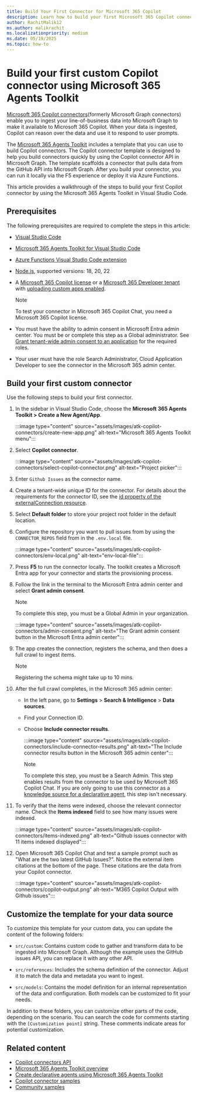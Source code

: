 ```yaml
---
title: Build Your First Connector for Microsoft 365 Copilot
description: Learn how to build your first Microsoft 365 Copilot connector by using the Microsoft 365 Agents Toolkit.
author: RachitMalik12
ms.author: malikrachit
ms.localizationpriority: medium
ms.date: 05/19/2025
ms.topic: how-to
---
```


# Build your first custom Copilot connector using Microsoft 365 Agents Toolkit

[Microsoft 365 Copilot connectors](overview-copilot-connector.md)(formerly Microsoft Graph connectors) enable you to ingest your line-of-business data into Microsoft Graph to make it available to Microsoft 365 Copilot. When your data is ingested, Copilot can reason over the data and use it to respond to user prompts.

The [Microsoft 365 Agents Toolkit](https://aka.ms/M365AgentsToolkit) includes a template that you can use to build Copilot connectors. The Copilot connector template is designed to help you build connectors quickly by using the Copilot connector API in Microsoft Graph. The template scaffolds a connector that pulls data from the GitHub API into Microsoft Graph. After you build your connector, you can run it locally via the F5 experience or deploy it via Azure Functions.

This article provides a walkthrough of the steps to build your first Copilot connector by using the Microsoft 365 Agents Toolkit in Visual Studio Code.

## Prerequisites

The following prerequisites are required to complete the steps in this article:

- [Visual Studio Code](https://code.visualstudio.com/)
- [Microsoft 365 Agents Toolkit for Visual Studio Code](https://marketplace.visualstudio.com/items?itemName=TeamsDevApp.ms-teams-vscode-extension)
- [Azure Functions Visual Studio Code extension](https://marketplace.visualstudio.com/items?itemName=ms-azuretools.vscode-azurefunctions)
- [Node.js](https://nodejs.org/), supported versions: 18, 20, 22
- A [Microsoft 365 Copilot license](https://www.microsoft.com/microsoft-365/copilot/enterprise) or a [Microsoft 365 Developer tenant](https://developer.microsoft.com/microsoft-365/dev-program) with [uploading custom apps enabled](/microsoftteams/platform/m365-apps/prerequisites#prepare-a-developer-tenant-for-testing).

    > [!NOTE]
    > To test your connector in Microsoft 365 Copilot Chat, you need a Microsoft 365 Copilot license.

- You must have the ability to admin consent in Microsoft Entra admin center. You must be or complete this step as a Global administrator. See [Grant tenant-wide admin consent to an application](/entra/identity/enterprise-apps/grant-admin-consent#prerequisites) for the required roles.
- Your user must have the role Search Administrator, Cloud Application Developer to see the connector in the Microsoft 365 admin center.

## Build your first custom connector

Use the following steps to build your first connector.

1. In the sidebar in Visual Studio Code, choose the **Microsoft 365 Agents Toolkit > Create a New Agent/App**.

    :::image type="content" source="assets/images/atk-copilot-connectors/create-new-app.png" alt-text="Microsoft 365 Agents Toolkit menu":::

1. Select **Copilot connector**.

    :::image type="content" source="assets/images/atk-copilot-connectors/select-copilot-connector.png" alt-text="Project picker":::

1. Enter `Github Issues` as the connector name.

1. Create a tenant-wide unique ID for the connector. For details about the requirements for the connector ID, see the [id property of the externalConnection resource](/graph/api/resources/externalconnectors-externalconnection#properties).

1. Select **Default folder** to store your project root folder in the default location.

1. Configure the repository you want to pull issues from by using the `CONNECTOR_REPOS` field from in the `.env.local` file.

    :::image type="content" source="assets/images/atk-copilot-connectors/env-local.png" alt-text="env-local-file":::

1. Press **F5** to run the connector locally. The toolkit creates a Microsoft Entra app for your connector and starts the provisioning process.

1. Follow the link in the terminal to the Microsoft Entra admin center and select **Grant admin consent**.

    > [!NOTE]
    > To complete this step, you must be a Global Admin in your organization.
    >
    > :::image type="content" source="assets/images/atk-copilot-connectors/admin-consent.png" alt-text="The Grant admin consent button in the Microsoft Entra admin center":::

1. The app creates the connection, registers the schema, and then does a full crawl to ingest items.

    > [!NOTE]
    > Registering the schema might take up to 10 mins.

1. After the full crawl completes, in the Microsoft 365 admin center:

    - In the left pane, go to **Settings** > **Search & Intelligence** > **Data sources**.
    - Find your Connection ID.
    - Choose **Include connector results**.

        :::image type="content" source="assets/images/atk-copilot-connectors/include-connector-results.png" alt-text="The Include connector results button in the Microsoft 365 admin center":::

        > [!NOTE]
        > To complete this step, you must be a Search Admin. This step enables results from the connector to be used by Microsoft 365 Copilot Chat. If you are only going to use this connector as a [knowledge source for a declarative agent](knowledge-sources.md#copilot-connectors), this step isn't necessary.

1. To verify that the items were indexed, choose the relevant connector name. Check the **Items indexed** field to see how many issues were indexed.

    :::image type="content" source="assets/images/atk-copilot-connectors/items-indexed.png" alt-text="Github issues connector with 11 items indexed displayed":::

1. Open Microsoft 365 Copilot Chat and test a sample prompt such as "What are the two latest GitHub Issues?". Notice the external item citations at the bottom of the page. These citations are the data from your Copilot connector.

    :::image type="content" source="assets/images/atk-copilot-connectors/copilot-output.png" alt-text="M365 Copilot Output with Github issues":::

## Customize the template for your data source

To customize this template for your custom data, you can update the content of the following folders:

- `src/custom`: Contains custom code to gather and transform data to be ingested into Microsoft Graph. Although the example uses the GitHub issues API, you can replace it with any other API.

- `src/references`: Includes the schema definition of the connector. Adjust it to match the data and metadata you want to ingest.

- `src/models`: Contains the model definition for an internal representation of the data and configuration. Both models can be customized to fit your needs.

In addition to these folders, you can customize other parts of the code, depending on the scenario. You can search the code for comments starting with the `[Customization point]` string. These comments indicate areas for potential customization.

## Related content

- [Copilot connectors API](/graph/connecting-external-content-connectors-api-overview?context=%2Fmicrosoft-365-copilot%2Fextensibility%2Fcontext)
- [Microsoft 365 Agents Toolkit overview](https://aka.ms/M365AgentsToolkit)
- [Create declarative agents using Microsoft 365 Agents Toolkit](build-declarative-agents.md)
- [Copilot connector samples](samples.md#copilot-connector-samples)
- [Community samples](https://github.com/pnp/graph-connectors-samples)
